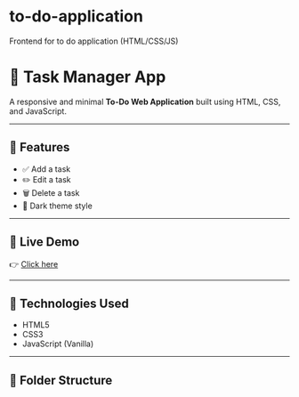# to-do-application
Frontend for to do application (HTML/CSS/JS)
# 📝 Task Manager App

A responsive and minimal **To-Do Web Application** built using HTML, CSS, and JavaScript.

---

## 🔧 Features

- ✅ Add a task
- ✏️ Edit a task
- 🗑️ Delete a task
- 🌙 Dark theme style

---

## 📸 Live Demo

👉 [Click here](https://jatothnehasri.github.io/to-do-application/)

---

## 🚀 Technologies Used

- HTML5
- CSS3
- JavaScript (Vanilla)

---

## 📂 Folder Structure


